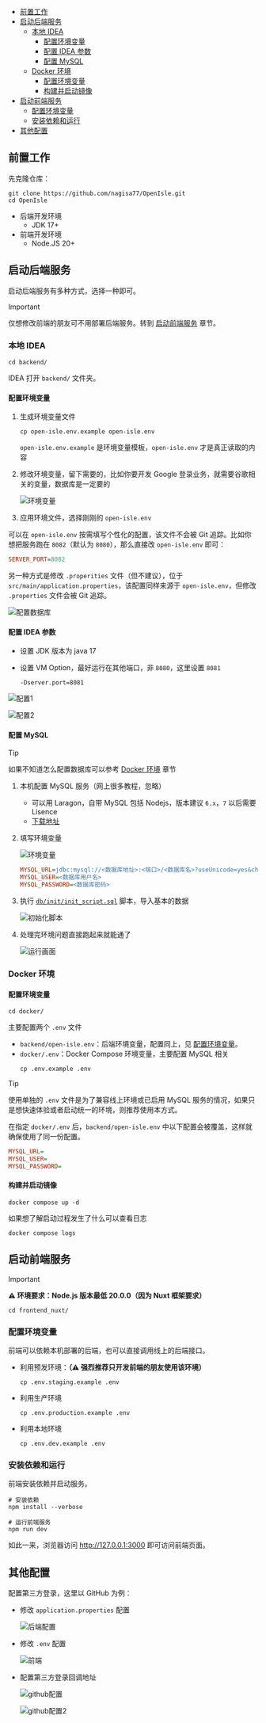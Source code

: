 - [前置工作](#前置工作)
- [启动后端服务](#启动后端服务)
    - [本地 IDEA](#本地-idea)
        - [配置环境变量](#配置环境变量)
        - [配置 IDEA 参数](#配置-idea-参数)
        - [配置 MySQL](#配置-mysql)
    - [Docker 环境](#docker-环境)
        - [配置环境变量](#配置环境变量-1)
        - [构建并启动镜像](#构建并启动镜像)
- [启动前端服务](#启动前端服务)
    - [配置环境变量](#配置环境变量-2)
    - [安装依赖和运行](#安装依赖和运行)
- [其他配置](#其他配置)

## 前置工作

先克隆仓库：

```shell
git clone https://github.com/nagisa77/OpenIsle.git
cd OpenIsle
```

- 后端开发环境
    - JDK 17+
- 前端开发环境
    - Node.JS 20+

## 启动后端服务

启动后端服务有多种方式，选择一种即可。

> [!IMPORTANT]
> 仅想修改前端的朋友可不用部署后端服务。转到 [启动前端服务](#启动前端服务) 章节。

### 本地 IDEA

```shell
cd backend/
```

IDEA 打开 `backend/` 文件夹。

#### 配置环境变量

1. 生成环境变量文件

    ```shell
    cp open-isle.env.example open-isle.env
    ```

    `open-isle.env.example` 是环境变量模板，`open-isle.env` 才是真正读取的内容

2. 修改环境变量，留下需要的，比如你要开发 Google 登录业务，就需要谷歌相关的变量，数据库是一定要的

    ![环境变量](assets/contributing/backend_img_7.png)

3. 应用环境文件，选择刚刚的 `open-isle.env`

可以在 `open-isle.env` 按需填写个性化的配置，该文件不会被 Git 追踪。比如你想把服务跑在 `8082`（默认为 `8080`），那么直接改 `open-isle.env` 即可：

```ini
SERVER_PORT=8082
```

另一种方式是修改 `.properities` 文件（但不建议），位于 `src/main/application.properties`，该配置同样来源于 `open-isle.env`，但修改 `.properties` 文件会被 Git 追踪。

![配置数据库](assets/contributing/backend_img_5.png)

#### 配置 IDEA 参数

- 设置 JDK 版本为 java 17
- 设置 VM Option，最好运行在其他端口，非 `8080`，这里设置 `8081`

    ```shell
    -Dserver.port=8081
    ```

![配置1](assets/contributing/backend_img_3.png)

![配置2](assets/contributing/backend_img_2.png)

#### 配置 MySQL

> [!TIP]
> 如果不知道怎么配置数据库可以参考 [Docker 环境](#docker-环境) 章节

1. 本机配置 MySQL 服务（网上很多教程，忽略）

    + 可以用 Laragon，自带 MySQL 包括 Nodejs，版本建议 `6.x`，`7` 以后需要 Lisence
    + [下载地址](https://github.com/leokhoa/laragon/releases)

2. 填写环境变量

    ![环境变量](assets/contributing/backend_img_6.png)

    ```ini
    MYSQL_URL=jdbc:mysql://<数据库地址>:<端口>/<数据库名>?useUnicode=yes&characterEncoding=UTF-8&useInformationSchema=true&useSSL=false&serverTimezone=UTC
    MYSQL_USER=<数据库用户名>
    MYSQL_PASSWORD=<数据库密码>
    ```

3. 执行 [`db/init/init_script.sql`](backend/src/main/resources/db/init/init_script.sql) 脚本，导入基本的数据

    ![初始化脚本](assets/contributing/resources_img.png)

4. 处理完环境问题直接跑起来就能通了

    ![运行画面](assets/contributing/backend_img_4.png)

### Docker 环境
#### 配置环境变量

```shell
cd docker/
```

主要配置两个 `.env` 文件

- `backend/open-isle.env`：后端环境变量，配置同上，见 [配置环境变量](#配置环境变量)。
- `docker/.env`：Docker Compose 环境变量，主要配置 MySQL 相关
    ```shell
    cp .env.example .env
    ```

> [!TIP]
> 使用单独的 `.env` 文件是为了兼容线上环境或已启用 MySQL 服务的情况，如果只是想快速体验或者启动统一的环境，则推荐使用本方式。

在指定 `docker/.env` 后，`backend/open-isle.env` 中以下配置会被覆盖，这样就确保使用了同一份配置。

```ini
MYSQL_URL=
MYSQL_USER=
MYSQL_PASSWORD=
```

#### 构建并启动镜像

```shell
docker compose up -d
```

如果想了解启动过程发生了什么可以查看日志

```shell
docker compose logs
```

## 启动前端服务

> [!IMPORTANT]
> **⚠️ 环境要求：Node.js 版本最低 20.0.0（因为 Nuxt 框架要求）**

```shell
cd frontend_nuxt/
```

### 配置环境变量

前端可以依赖本机部署的后端，也可以直接调用线上的后端接口。

- 利用预发环境：**（⚠️ 强烈推荐只开发前端的朋友使用该环境）**

    ```shell
    cp .env.staging.example .env
    ```

- 利用生产环境

    ```shell
    cp .env.production.example .env
    ```

- 利用本地环境

    ```shell
    cp .env.dev.example .env
    ```

### 安装依赖和运行

前端安装依赖并启动服务。

```shell
# 安装依赖
npm install --verbose

# 运行前端服务
npm run dev
```

如此一来，浏览器访问 http://127.0.0.1:3000 即可访问前端页面。

## 其他配置

配置第三方登录，这里以 GitHub 为例：

- 修改 `application.properties` 配置

    ![后端配置](assets/contributing/backend_img.png)

- 修改 `.env` 配置

    ![前端](assets/contributing/fontend_img.png)

- 配置第三方登录回调地址

    ![github配置](assets/contributing/github_img.png)

    ![github配置2](assets/contributing/github_img_2.png)
